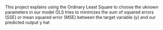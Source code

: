 This project explains using the Ordinary Least Square to choose the uknown parameters in our model 
OLS tries to minimizes the sum of squared errors (SSE) or mean squared error (MSE) between the target variable (y) and our predicted output y hat
